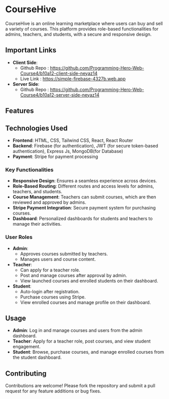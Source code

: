 # CourseHive

CourseHive is an online learning marketplace where users can buy and sell a variety of courses. This platform provides role-based functionalities for admins, teachers, and students, with a secure and responsive design.


## Important Links
- **Client Side**:
  - Github Repo : https://github.com/Programming-Hero-Web-Course4/b10a12-client-side-neyaz14
  - Live Link : https://simple-firebase-4327b.web.app
- **Server Side**:
  - Github Repo : https://github.com/Programming-Hero-Web-Course4/b10a12-server-side-neyaz14



## Features

## Technologies Used
- **Frontend**: HTML, CSS, Tailwind CSS, React, React Router
- **Backend**: Firebase (for authentication), JWT (for secure token-based authentication), Express Js, MongoDB(for Database)
- **Payment**: Stripe for payment processing

### Key Functionalities
- **Responsive Design**: Ensures a seamless experience across devices.
- **Role-Based Routing**: Different routes and access levels for admins, teachers, and students.
- **Course Management**: Teachers can submit courses, which are then reviewed and approved by admins.
- **Stripe Payment Integration**: Secure payment system for purchasing courses.
- **Dashboard**: Personalized dashboards for students and teachers to manage their activities.

### User Roles
- **Admin**:
  - Approves courses submitted by teachers.
  - Manages users and course content.
- **Teacher**:
  - Can apply for a teacher role.
  - Post and manage courses after approval by admin.
  - View launched courses and enrolled students on their dashboard.
- **Student**:
  - Auto-login after registration.
  - Purchase courses using Stripe.
  - View enrolled courses and manage profile on their dashboard.






## Usage
- **Admin**: Log in and manage courses and users from the admin dashboard.
- **Teacher**: Apply for a teacher role, post courses, and view student engagement.
- **Student**: Browse, purchase courses, and manage enrolled courses from the student dashboard.

## Contributing
Contributions are welcome! Please fork the repository and submit a pull request for any feature additions or bug fixes.



